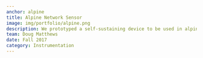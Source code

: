 ```yaml
---
anchor: alpine
title: Alpine Network Sensor
image: img/portfolio/alpine.png
description: We prototyped a self-sustaining device to be used in alpine environments that can cheaply detect humidity and temperature data over time. The use of having the network of sensors would provide information on the risk of an avalanche in the area. I programmed a Cortex M0 on a Nordic Semiconductor nRF51822 and implemented I2C communication. 
team: Doug Matthews
date: Fall 2017
category: Instrumentation
---
```

